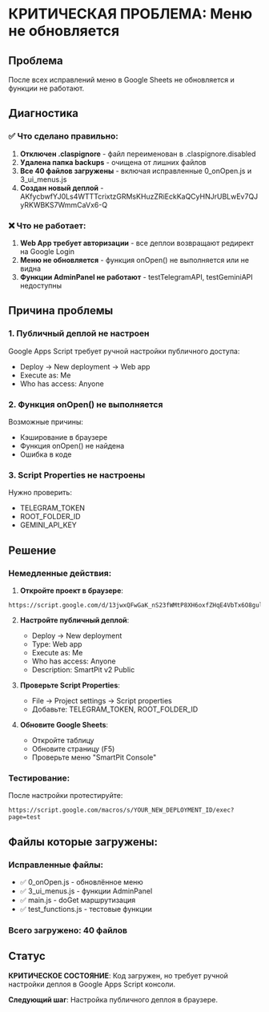 # КРИТИЧЕСКАЯ ПРОБЛЕМА: Меню не обновляется

## Проблема
После всех исправлений меню в Google Sheets не обновляется и функции не работают.

## Диагностика

### ✅ Что сделано правильно:
1. **Отключен .claspignore** - файл переименован в .claspignore.disabled
2. **Удалена папка backups** - очищена от лишних файлов
3. **Все 40 файлов загружены** - включая исправленные 0_onOpen.js и 3_ui_menus.js
4. **Создан новый деплой** - AKfycbwfYJ0Ls4WTTTcrixtzGRMsKHuzZRiEckKaQCyHNJrUBLwEv7QJyRKWBKS7WmmCaVx6-Q

### ❌ Что не работает:
1. **Web App требует авторизации** - все деплои возвращают редирект на Google Login
2. **Меню не обновляется** - функция onOpen() не выполняется или не видна
3. **Функции AdminPanel не работают** - testTelegramAPI, testGeminiAPI недоступны

## Причина проблемы

### 1. Публичный деплой не настроен
Google Apps Script требует ручной настройки публичного доступа:
- Deploy → New deployment → Web app
- Execute as: Me
- Who has access: Anyone

### 2. Функция onOpen() не выполняется
Возможные причины:
- Кэширование в браузере
- Функция onOpen() не найдена
- Ошибка в коде

### 3. Script Properties не настроены
Нужно проверить:
- TELEGRAM_TOKEN
- ROOT_FOLDER_ID
- GEMINI_API_KEY

## Решение

### Немедленные действия:

1. **Откройте проект в браузере**:
```
https://script.google.com/d/13jwxQFwGaK_nS23fWMtP8XH6oxfZHqE4VbTx6O8gulZKo4ojC_J8y6A6/edit
```

2. **Настройте публичный деплой**:
   - Deploy → New deployment
   - Type: Web app
   - Execute as: Me
   - Who has access: Anyone
   - Description: SmartPit v2 Public

3. **Проверьте Script Properties**:
   - File → Project settings → Script properties
   - Добавьте: TELEGRAM_TOKEN, ROOT_FOLDER_ID

4. **Обновите Google Sheets**:
   - Откройте таблицу
   - Обновите страницу (F5)
   - Проверьте меню "SmartPit Console"

### Тестирование:

После настройки протестируйте:
```
https://script.google.com/macros/s/YOUR_NEW_DEPLOYMENT_ID/exec?page=test
```

## Файлы которые загружены:

### Исправленные файлы:
- ✅ 0_onOpen.js - обновлённое меню
- ✅ 3_ui_menus.js - функции AdminPanel
- ✅ main.js - doGet маршрутизация
- ✅ test_functions.js - тестовые функции

### Всего загружено: 40 файлов

## Статус
**КРИТИЧЕСКОЕ СОСТОЯНИЕ**: Код загружен, но требует ручной настройки деплоя в Google Apps Script консоли.

**Следующий шаг**: Настройка публичного деплоя в браузере. 